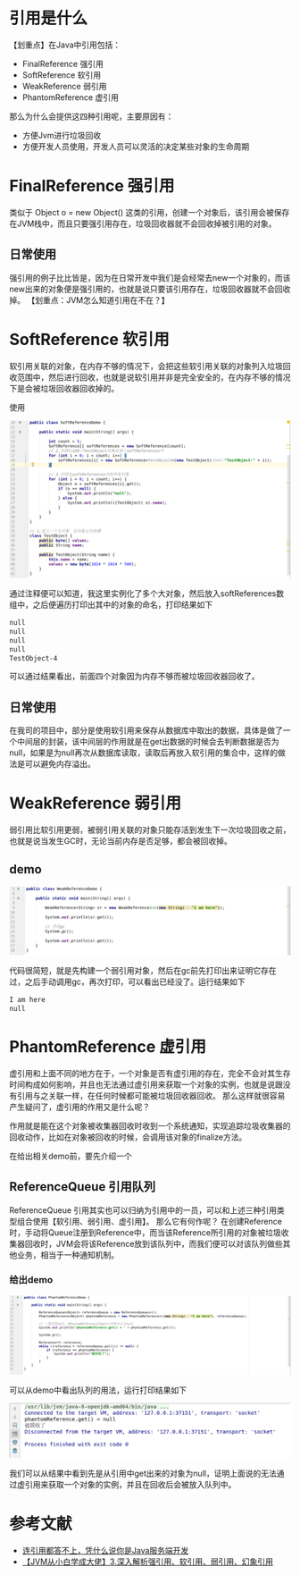 # 引用是什么
【划重点】在Java中引用包括：

- FinalReference 强引用
- SoftReference 软引用
- WeakReference 弱引用
- PhantomReference 虚引用

那么为什么会提供这四种引用呢，主要原因有：

- 方便Jvm进行垃圾回收
- 方便开发人员使用，开发人员可以灵活的决定某些对象的生命周期

# FinalReference 强引用
类似于 Object o = new Object() 这类的引用，创建一个对象后，该引用会被保存在JVM栈中，而且只要强引用存在，垃圾回收器就不会回收掉被引用的对象。

## 日常使用

强引用的例子比比皆是，因为在日常开发中我们是会经常去new一个对象的，而该new出来的对象便是强引用的，也就是说只要该引用存在，垃圾回收器就不会回收掉。
【划重点：JVM怎么知道引用在不在？】

# SoftReference 软引用
软引用关联的对象，在内存不够的情况下，会把这些软引用关联的对象列入垃圾回收范围中，然后进行回收，也就是说软引用并非是完全安全的，在内存不够的情况下是会被垃圾回收器回收掉的。

使用

![](SoftReference使用demo.png)

通过注释便可以知道，我这里实例化了多个大对象，然后放入softReferences数组中，之后便遍历打印出其中的对象的命名，打印结果如下

```
null
null
null
null
TestObject-4
```
可以通过结果看出，前面四个对象因为内存不够而被垃圾回收器回收了。

## 日常使用
在我司的项目中，部分是使用软引用来保存从数据库中取出的数据，具体是做了一个中间层的封装，该中间层的作用就是在get出数据的时候会去判断数据是否为null，如果是为null再次从数据库读取，读取后再放入软引用的集合中，这样的做法是可以避免内存溢出。


# WeakReference 弱引用
弱引用比软引用更弱，被弱引用关联的对象只能存活到发生下一次垃圾回收之前，也就是说当发生GC时，无论当前内存是否足够，都会被回收掉。

## demo
![](WeakReference使用demo.png)

代码很简短，就是先构建一个弱引用对象，然后在gc前先打印出来证明它存在过，之后手动调用gc，再次打印，可以看出已经没了。运行结果如下

```
I am here
null
```

# PhantomReference 虚引用
虚引用和上面不同的地方在于，一个对象是否有虚引用的存在，完全不会对其生存时间构成如何影响，并且也无法通过虚引用来获取一个对象的实例，也就是说跟没有引用与之关联一样，在任何时候都可能被垃圾回收器回收。
那么这样就很容易产生疑问了，虚引用的作用又是什么呢？

作用就是能在这个对象被收集器回收时收到一个系统通知，实现追踪垃圾收集器的回收动作，比如在对象被回收的时候，会调用该对象的finalize方法。

在给出相关demo前，要先介绍一个

## ReferenceQueue 引用队列
ReferenceQueue 引用其实也可以归纳为引用中的一员，可以和上述三种引用类型组合使用【软引用、弱引用、虚引用】。
那么它有何作呢？
在创建Reference时，手动将Queue注册到Reference中，而当该Reference所引用的对象被垃圾收集器回收时，JVM会将该Reference放到该队列中，而我们便可以对该队列做些其他业务，相当于一种通知机制。

### 给出demo

![](ReferenceQueue使用.png)

可以从demo中看出队列的用法，运行打印结果如下

![](ReferenceQueue使用_结果.png)

我们可以从结果中看到先是从引用中get出来的对象为null，证明上面说的无法通过虚引用来获取一个对象的实例，并且在回收后会被放入队列中。


# 参考文献
- [连引用都答不上，凭什么说你是Java服务端开发](https://juejin.im/post/5d06de9d51882559ee6f4212)
- [【JVM从小白学成大佬】3.深入解析强引用、软引用、弱引用、幻象引用](https://juejin.im/post/5d835f8d6fb9a06b1f146934)


